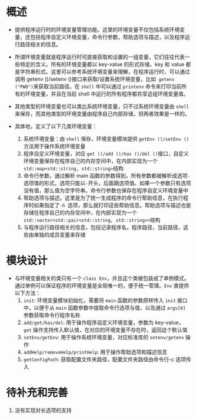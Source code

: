 # 概述
- 提供程序运行时的环境变量管理功能。这里的环境变量不仅包括系统环境变量，还包括程序自定义环境变量，命令行参数，帮助选项与描述，以及程序运行路径相关的信息。
- 所谓环境变量就是程序运行时可直接获取和设置的一组变量，它们往往代表一些特定的含义。所有的环境变量都以 key-value 的形式存储，key 和 value 都是字符串形式。这里可以参考系统环境变量来理解，在程序运行时，可以通过调用 getenv ()/setenv ()接口来获取/设置系统环境变量，比如` getenv ("PWD")`来获取当前路径。在 `shell` 中可以通过 `printenv` 命令来打印当前所有的环境变量，并且在当前 shell 中运行的所有程序都共享这组环境变量值。
- 其他类型的环境变量也可以类比系统环境变量，只不过系统环境变量由 `shell` 来保存，而其他类型的环境变量由程序自己内部存储，但两者效果是一样的。

- 具体地，定义了以下几类环境变量：
    1. 系统环境变量：由 `shell` 保存，环境变量模块提供 `getEnv ()/setEnv ()`方法用于操作系统环境变量
    2. 程序自定义环境变量，对应 `get ()/add ()/has ()/del ()`接口，自定义环境变量保存在程序自己的内存空间中，在内部实现为一个 `std::map<std::string, std::string>`结构
    3. 命令行参数，通过解析 main 函数的参数得到。所有参数都被解析成选项`-`选项值的形式，选项只能以`-`开头，后面跟选项值。如果一个参数只有选项没有值，那么值为空字符串。命令行参数也保存在程序自定义环境变量中
    4.  帮助选项与描述。这里是为了统一生成程序的命令行帮助信息，在执行程序时如果指定了`-h `选项，那么就打印这些帮助信息。帮助选项与描述也是存储在程序自己的内存空间中，在内部实现为一个 `std::vector<std::pair<std::string, std::string>>`结构
    5. 与程序运行路径相关的信息，包括记录程序名，程序路径，当前路径，这些由单独的成员变量来存储

# 模块设计
- 与环境变量相关的类只有一个 `class Env`，并且这个类被包装成了单例模式。通过单例可以保证程序的环境变量是全局唯一的，便于统一管理。`Env` 类提供以下方法：
    1. `init`: 环境变量模块初始化，需要将 `main` 函数的参数原样传入 `init` 接口中，以便于从 `main` 函数参数中提取命令行选项与值，以及通过 `argv[0]` 参数获取命令行程序名称
    2. `add/get/has/del`: 用于操作程序自定义环境变量，参数为 key-value，`get` 操作支持传入默认值，在对应的环境变量不存在时，返回这个默认值
    3. `setEnv/getEnv`: 用于操作系统环境变量，对应标准库的 `setenv/getenv` 操作
    4. `addHelp/removeHelp/printHelp`: 用于操作帮助选项和描述信息
    5. `getConfigPath`: 获取配置文件夹路径，配置文件夹路径由命令行-c 选项传入

# 待补充和完善
1. 没有实现对长选项的支持


